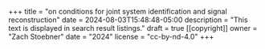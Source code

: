 +++
title = "on conditions for joint system identification and signal reconstruction"
date = 2024-08-03T15:48:48-05:00
description = "This text is displayed in search result listings."
draft = true
[[copyright]]
  owner = "Zach Stoebner"
  date = "2024"
  license = "cc-by-nd-4.0"
+++
